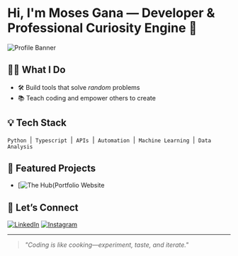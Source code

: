# Hi, I'm Moses Gana — Developer & Professional Curiosity Engine 🚀

![Profile Banner](https://img.shields.io/badge/-Always%20Building%20%26%20Learning-blueviolet?style=for-the-badge)

## 👨‍💻 What I Do
- 🛠️ Build tools that solve *random* problems
- 📚 Teach coding and empower others to create

## 💡 Tech Stack
`Python` &nbsp;|&nbsp; `Typescript` &nbsp;|&nbsp; `APIs` &nbsp;|&nbsp; `Automation` &nbsp;|&nbsp; `Machine Learning` &nbsp;|&nbsp; `Data Analysis`

## 🌟 Featured Projects
- [![The Hub(Portfolio Website](gmanthenoxus.github.io/)

## 🔗 Let’s Connect
[![LinkedIn](https://img.shields.io/badge/LinkedIn-blue?logo=linkedin&style=flat-square)](https://linkedin.com/in/moses-gana-122a9a167)
[![Instagram](https://img.shields.io/badge/Instagram-E4405F?logo=instagram&logoColor=white&style=flat-square)](https://www.instagram.com/just.callme_noxus)
<!-- Portfolio: Add your link here when ready -->

---

> *"Coding is like cooking—experiment, taste, and iterate."*
